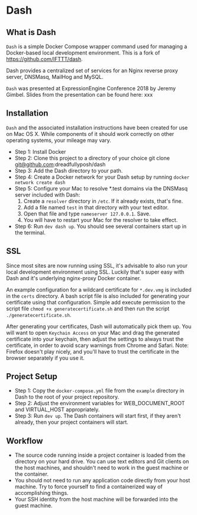 # Dash

## What is Dash

`Dash` is a simple Docker Compose wrapper command used for managing a Docker-based local development environment. This is a fork of https://github.com/IFTTT/dash.

Dash provides a centralized set of services for an Nginx reverse proxy server, DNSMasq, MailHog and MySQL.

`Dash` was presented at ExpressionEngine Conference 2018 by Jeremy Gimbel. Slides from the presentation can be found here: xxx

## Installation

`Dash` and the associated installation instructions have been created for use on Mac OS X. While components of it should work correctly on other operating systems, your mileage may vary.

- Step 1: Install Docker
- Step 2: Clone this project to a directory of your choice git clone git@github.com:dreadfullyposh/dash
- Step 3: Add the Dash directory to your path.
- Step 4: Create a Docker network for your Dash setup by running `docker network create dash`
- Step 5: Configure your Mac to resolve *.test domains via the DNSMasq server included with Dash:
  1. Create a `resolver` directory in `/etc`. If it already exists, that's fine.
  2. Add a file named `test` in that directory with your text editor.
  3. Open that file and type `nameserver 127.0.0.1`. Save.
  4. You will have to restart your Mac for the resolver to take effect.
- Step 6: Run `dev dash up`. You should see several containers start up in the terminal.

## SSL

Since most sites are now running using SSL, it's advisable to also run your local development environment using SSL. Luckily that's super easy with Dash and it's underlying nginx-proxy Docker container.

An example configuration for a wildcard certificate for `*.dev.vmg` is included in the `certs` directory. A bash script file is also included for generating your certificate using that configuration. Simple add execute permission to the script file `chmod +x generatecertificate.sh` and then run the script `./generatecertificate.sh`.

After generating your certificates, Dash will automatically pick them up. You will want to open `Keychain Access` on your Mac and drag the generated certificate into your keychain, then adjust the settings to always trust the certificate, in order to avoid scary warnings from Chrome and Safari. Note: Firefox doesn't play nicely, and you'll have to trust the certificate in the browser separately if you use it.

## Project Setup

- Step 1: Copy the `docker-compose.yml` file from the `example` directory in Dash to the root of your project repository.
- Step 2: Adjust the environment variables for WEB_DOCUMENT_ROOT and VIRTUAL_HOST appropriately.
- Step 3: Run `dev up`. The Dash containers will start first, if they aren't already, then your project containers will start.

## Workflow

- The source code running inside a project container is loaded from the directory on your hard drive. You can use text editors and Git clients on the host machines, and shouldn't need to work in the guest machine or the container.
- You should not need to run any application code directly from your host machine. Try to force yourself to find a containerized way of accomplishing things.
- Your SSH identity from the host machine will be forwarded into the guest machine.
